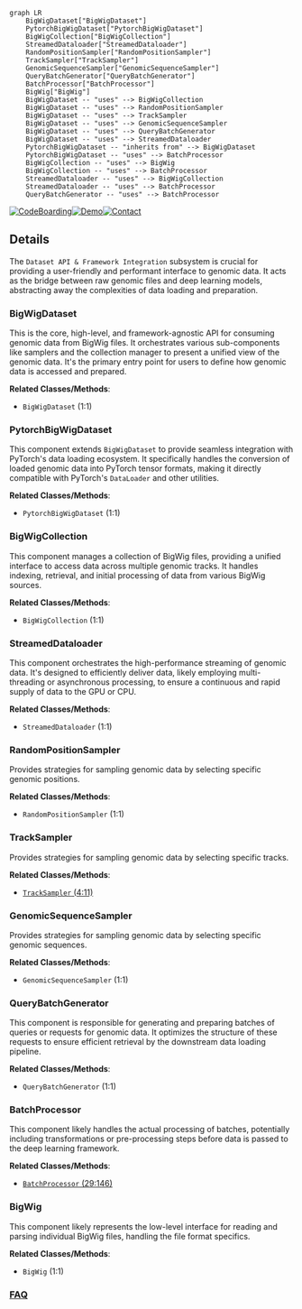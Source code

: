 ```mermaid
graph LR
    BigWigDataset["BigWigDataset"]
    PytorchBigWigDataset["PytorchBigWigDataset"]
    BigWigCollection["BigWigCollection"]
    StreamedDataloader["StreamedDataloader"]
    RandomPositionSampler["RandomPositionSampler"]
    TrackSampler["TrackSampler"]
    GenomicSequenceSampler["GenomicSequenceSampler"]
    QueryBatchGenerator["QueryBatchGenerator"]
    BatchProcessor["BatchProcessor"]
    BigWig["BigWig"]
    BigWigDataset -- "uses" --> BigWigCollection
    BigWigDataset -- "uses" --> RandomPositionSampler
    BigWigDataset -- "uses" --> TrackSampler
    BigWigDataset -- "uses" --> GenomicSequenceSampler
    BigWigDataset -- "uses" --> QueryBatchGenerator
    BigWigDataset -- "uses" --> StreamedDataloader
    PytorchBigWigDataset -- "inherits from" --> BigWigDataset
    PytorchBigWigDataset -- "uses" --> BatchProcessor
    BigWigCollection -- "uses" --> BigWig
    BigWigCollection -- "uses" --> BatchProcessor
    StreamedDataloader -- "uses" --> BigWigCollection
    StreamedDataloader -- "uses" --> BatchProcessor
    QueryBatchGenerator -- "uses" --> BatchProcessor
```

[![CodeBoarding](https://img.shields.io/badge/Generated%20by-CodeBoarding-9cf?style=flat-square)](https://github.com/CodeBoarding/CodeBoarding)[![Demo](https://img.shields.io/badge/Try%20our-Demo-blue?style=flat-square)](https://www.codeboarding.org/demo)[![Contact](https://img.shields.io/badge/Contact%20us%20-%20contact@codeboarding.org-lightgrey?style=flat-square)](mailto:contact@codeboarding.org)

## Details

The `Dataset API & Framework Integration` subsystem is crucial for providing a user-friendly and performant interface to genomic data. It acts as the bridge between raw genomic files and deep learning models, abstracting away the complexities of data loading and preparation.

### BigWigDataset
This is the core, high-level, and framework-agnostic API for consuming genomic data from BigWig files. It orchestrates various sub-components like samplers and the collection manager to present a unified view of the genomic data. It's the primary entry point for users to define how genomic data is accessed and prepared.


**Related Classes/Methods**:

- `BigWigDataset` (1:1)


### PytorchBigWigDataset
This component extends `BigWigDataset` to provide seamless integration with PyTorch's data loading ecosystem. It specifically handles the conversion of loaded genomic data into PyTorch tensor formats, making it directly compatible with PyTorch's `DataLoader` and other utilities.


**Related Classes/Methods**:

- `PytorchBigWigDataset` (1:1)


### BigWigCollection
This component manages a collection of BigWig files, providing a unified interface to access data across multiple genomic tracks. It handles indexing, retrieval, and initial processing of data from various BigWig sources.


**Related Classes/Methods**:

- `BigWigCollection` (1:1)


### StreamedDataloader
This component orchestrates the high-performance streaming of genomic data. It's designed to efficiently deliver data, likely employing multi-threading or asynchronous processing, to ensure a continuous and rapid supply of data to the GPU or CPU.


**Related Classes/Methods**:

- `StreamedDataloader` (1:1)


### RandomPositionSampler
Provides strategies for sampling genomic data by selecting specific genomic positions.


**Related Classes/Methods**:

- `RandomPositionSampler` (1:1)


### TrackSampler
Provides strategies for sampling genomic data by selecting specific tracks.


**Related Classes/Methods**:

- <a href="https://github.com/pfizer-opensource/bigwig-loader/blob/main/bigwig_loader/sampler/track_sampler.py#L4-L11" target="_blank" rel="noopener noreferrer">`TrackSampler` (4:11)</a>


### GenomicSequenceSampler
Provides strategies for sampling genomic data by selecting specific genomic sequences.


**Related Classes/Methods**:

- `GenomicSequenceSampler` (1:1)


### QueryBatchGenerator
This component is responsible for generating and preparing batches of queries or requests for genomic data. It optimizes the structure of these requests to ensure efficient retrieval by the downstream data loading pipeline.


**Related Classes/Methods**:

- `QueryBatchGenerator` (1:1)


### BatchProcessor
This component likely handles the actual processing of batches, potentially including transformations or pre-processing steps before data is passed to the deep learning framework.


**Related Classes/Methods**:

- <a href="https://github.com/pfizer-opensource/bigwig-loader/blob/main/bigwig_loader/batch_processor.py#L29-L146" target="_blank" rel="noopener noreferrer">`BatchProcessor` (29:146)</a>


### BigWig
This component likely represents the low-level interface for reading and parsing individual BigWig files, handling the file format specifics.


**Related Classes/Methods**:

- `BigWig` (1:1)




### [FAQ](https://github.com/CodeBoarding/GeneratedOnBoardings/tree/main?tab=readme-ov-file#faq)